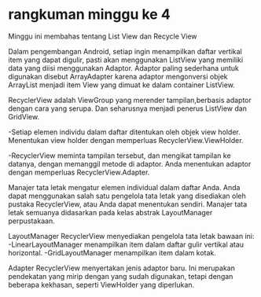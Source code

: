 # rangkuman minggu ke 4
Minggu ini membahas tentang List View dan Recycle View

Dalam pengembangan Android, setiap ingin menampilkan daftar vertikal item yang dapat digulir, pasti akan menggunakan ListView yang memiliki data yang diisi menggunakan Adaptor. Adaptor paling sederhana untuk digunakan disebut ArrayAdapter karena adaptor mengonversi objek ArrayList menjadi item View yang dimuat ke dalam container ListView.

RecyclerView adalah ViewGroup yang merender tampilan,berbasis adaptor dengan cara yang serupa. Dan seharusnya menjadi penerus ListView dan GridView.

-Setiap elemen individu dalam daftar ditentukan oleh objek view holder. Menentukan view holder dengan memperluas RecyclerView.ViewHolder.

-RecyclerView meminta tampilan tersebut, dan mengikat tampilan ke datanya, dengan memanggil metode di adaptor. Anda menentukan adaptor dengan memperluas RecyclerView.Adapter.

Manajer tata letak mengatur elemen individual dalam daftar Anda. Anda dapat menggunakan salah satu pengelola tata letak yang disediakan oleh pustaka RecyclerView, atau Anda dapat menentukan sendiri. Manajer tata letak semuanya didasarkan pada kelas abstrak LayoutManager perpustakaan.

LayoutManager
RecyclerView menyediakan pengelola tata letak bawaan ini:
-LinearLayoutManager menampilkan item dalam daftar gulir vertikal atau horizontal.
-GridLayoutManager menampilkan item dalam kotak.

Adapter
RecyclerView menyertakan jenis adaptor baru. Ini merupakan pendekatan yang mirip dengan yang sudah digunakan, tetapi dengan beberapa kekhasan, seperti ViewHolder yang diperlukan.
